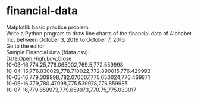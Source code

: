 # financial-data
Matplotlib basic practice problem.  
Write a Python program to draw line charts of the financial data of Alphabet Inc. between October 3, 2016 to October 7, 2016.   
Go to the editor  
Sample Financial data (fdata.csv):  
Date,Open,High,Low,Close  
10-03-16,774.25,776.065002,769.5,772.559998  
10-04-16,776.030029,778.710022,772.890015,776.429993  
10-05-16,779.309998,782.070007,775.650024,776.469971  
10-06-16,779,780.47998,775.539978,776.859985  
10-07-16,779.659973,779.659973,770.75,775.080017  
